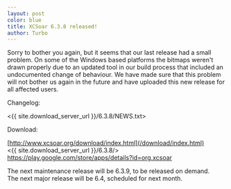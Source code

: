 ```yaml
---
layout: post
color: blue
title: XCSoar 6.3.8 released!
author: Turbo
---
```

Sorry to bother you again, but it seems that our last release had a small
problem. On some of the Windows based platforms the bitmaps weren't drawn
properly due to an updated tool in our build process that included an
undocumented change of behaviour. We have made sure that this problem will not
bother us again in the future and have uploaded this new release for all
affected users.

Changelog:

  <{{ site.download_server_url }}/6.3.8/NEWS.txt>

Download:

  [http://www.xcsoar.org/download/index.html](/download/index.html)  
  <{{ site.download_server_url }}/6.3.8/>  
  <https://play.google.com/store/apps/details?id=org.xcsoar>

The next maintenance release will be 6.3.9, to be released on demand.  
The next major release will be 6.4, scheduled for next month.
